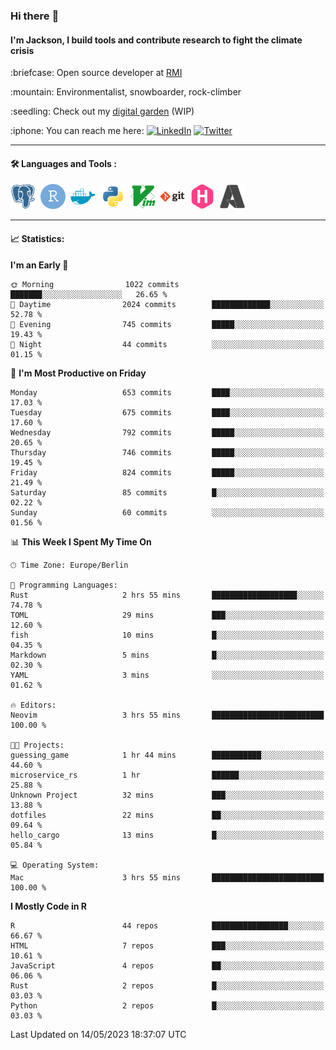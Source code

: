 ### Hi there :wave:
#### I'm Jackson, I build tools and contribute research to fight the climate crisis
<p> :briefcase: Open source developer at <a href="https://rmi.org/" alt="RMI">RMI</a></p>
<p> :mountain: Environmentalist, snowboarder, rock-climber</p>
<p> :seedling: Check out my <a href="https://jdhoffa.github.io/" alt="digital garden">digital garden</a> (WIP) </p>

<p>
:iphone: You can reach me here:
<a href="https://www.linkedin.com/in/jackson-hoffart/"><img src="https://img.shields.io/badge/LinkedIn-0A66C2?logo=linkedin&logoColor=fff&style=flat-square" alt="LinkedIn"/></a>
<a href="https://twitter.com/jdhoffart"><img src="https://img.shields.io/badge/Twitter-1D9BF0?logo=twitter&logoColor=fff&style=flat-square" alt="Twitter"/></a>
</p>

---

#### :hammer_and_wrench: Languages and Tools :
<div>
 <a href="https://www.postgresql.org/"><img src="https://github.com/devicons/devicon/blob/master/icons/postgresql/postgresql-plain.svg" title="postgresql" **alt="postgresql" width="40" height="40"/></a>&nbsp;
 <a href="https://posit.co/downloads/"><img src="https://github.com/devicons/devicon/blob/master/icons/rstudio/rstudio-plain.svg" title="rstudio" **alt="RStudio" width="40" height="40"/></a>&nbsp;
 <a href="https://www.docker.com/"><img src="https://github.com/devicons/devicon/blob/master/icons/docker/docker-plain.svg" title="docker" **alt="docker" width="40" height="40"/></a>&nbsp;
 <a href="https://www.python.org/"><img src="https://github.com/devicons/devicon/blob/master/icons/python/python-original.svg" title="python" **alt="python" width="40" height="40"/></a>&nbsp; 
 <a href="https://www.vim.org/"><img src="https://github.com/devicons/devicon/blob/master/icons/vim/vim-plain.svg" title="vim" **alt="vim" width="40" height="40"/></a>&nbsp;
 <a href="https://git-scm.com/"><img src="https://github.com/devicons/devicon/blob/master/icons/git/git-original-wordmark.svg" title="git" **alt="git" width="40" height="40"/></a>&nbsp;
 <a href="https://gohugo.io/"><img src="https://github.com/devicons/devicon/blob/master/icons/hugo/hugo-plain.svg" title="hugo" **alt="hugo" width="40" height="40"/></a>&nbsp;
 <a href="https://azure.microsoft.com/"><img src="https://github.com/devicons/devicon/blob/master/icons/azure/azure-plain.svg" title="azure" **alt="azure" width="40" height="40"/></a>
</div>

---
  
  

#### :chart_with_upwards_trend: Statistics:

 
<!--START_SECTION:waka-->
**I'm an Early 🐤** 

```text
🌞 Morning                1022 commits        ███████░░░░░░░░░░░░░░░░░░   26.65 % 
🌆 Daytime                2024 commits        █████████████░░░░░░░░░░░░   52.78 % 
🌃 Evening                745 commits         █████░░░░░░░░░░░░░░░░░░░░   19.43 % 
🌙 Night                  44 commits          ░░░░░░░░░░░░░░░░░░░░░░░░░   01.15 % 
```
📅 **I'm Most Productive on Friday** 

```text
Monday                   653 commits         ████░░░░░░░░░░░░░░░░░░░░░   17.03 % 
Tuesday                  675 commits         ████░░░░░░░░░░░░░░░░░░░░░   17.60 % 
Wednesday                792 commits         █████░░░░░░░░░░░░░░░░░░░░   20.65 % 
Thursday                 746 commits         █████░░░░░░░░░░░░░░░░░░░░   19.45 % 
Friday                   824 commits         █████░░░░░░░░░░░░░░░░░░░░   21.49 % 
Saturday                 85 commits          █░░░░░░░░░░░░░░░░░░░░░░░░   02.22 % 
Sunday                   60 commits          ░░░░░░░░░░░░░░░░░░░░░░░░░   01.56 % 
```


📊 **This Week I Spent My Time On** 

```text
🕑︎ Time Zone: Europe/Berlin

💬 Programming Languages: 
Rust                     2 hrs 55 mins       ███████████████████░░░░░░   74.78 % 
TOML                     29 mins             ███░░░░░░░░░░░░░░░░░░░░░░   12.60 % 
fish                     10 mins             █░░░░░░░░░░░░░░░░░░░░░░░░   04.35 % 
Markdown                 5 mins              █░░░░░░░░░░░░░░░░░░░░░░░░   02.30 % 
YAML                     3 mins              ░░░░░░░░░░░░░░░░░░░░░░░░░   01.62 % 

🔥 Editors: 
Neovim                   3 hrs 55 mins       █████████████████████████   100.00 % 

🐱‍💻 Projects: 
guessing_game            1 hr 44 mins        ███████████░░░░░░░░░░░░░░   44.60 % 
microservice_rs          1 hr                ██████░░░░░░░░░░░░░░░░░░░   25.88 % 
Unknown Project          32 mins             ███░░░░░░░░░░░░░░░░░░░░░░   13.88 % 
dotfiles                 22 mins             ██░░░░░░░░░░░░░░░░░░░░░░░   09.64 % 
hello_cargo              13 mins             █░░░░░░░░░░░░░░░░░░░░░░░░   05.84 % 

💻 Operating System: 
Mac                      3 hrs 55 mins       █████████████████████████   100.00 % 
```

**I Mostly Code in R** 

```text
R                        44 repos            █████████████████░░░░░░░░   66.67 % 
HTML                     7 repos             ███░░░░░░░░░░░░░░░░░░░░░░   10.61 % 
JavaScript               4 repos             ██░░░░░░░░░░░░░░░░░░░░░░░   06.06 % 
Rust                     2 repos             █░░░░░░░░░░░░░░░░░░░░░░░░   03.03 % 
Python                   2 repos             █░░░░░░░░░░░░░░░░░░░░░░░░   03.03 % 
```




 Last Updated on 14/05/2023 18:37:07 UTC
<!--END_SECTION:waka-->
